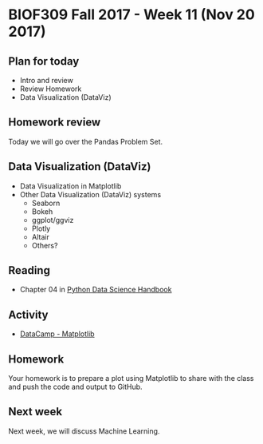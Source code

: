 # BIOF309 Fall 2017 - Week 11 (Nov 20 2017)

## Plan for today

* Intro and review
* Review Homework
* Data Visualization (DataViz)

## Homework review

Today we will go over the Pandas Problem Set.

## Data Visualization (DataViz)

* Data Visualization in Matplotlib
* Other Data Visualization (DataViz) systems
  - Seaborn
  - Bokeh
  - ggplot/ggviz
  - Plotly
  - Altair
  - Others?

## Reading

* Chapter 04 in [Python Data Science Handbook](https://github.com/jakevdp/PythonDataScienceHandbook/tree/master/notebooks)

## Activity

* [DataCamp - Matplotlib](https://campus.datacamp.com/courses/intermediate-python-for-data-science/matplotlib)

## Homework

Your homework is to prepare a plot using Matplotlib to share with the class and push the code and output to GitHub.

## Next week

Next week, we will discuss Machine Learning.
